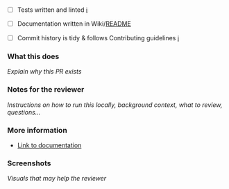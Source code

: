 - [ ] Tests written and linted [ℹ︎](https://github.com/khulnasoft-lab/general/wiki/Tests)
- [ ] Documentation written in Wiki/[README](../README.md)
- [ ] Commit history is tidy & follows Contributing guidelines [ℹ︎](./CONTRIBUTING.md#commit-messages)


### What this does

_Explain why this PR exists_

### Notes for the reviewer

_Instructions on how to run this locally, background context, what to review, questions…_

### More information

- [Link to documentation]()

### Screenshots

_Visuals that may help the reviewer_
